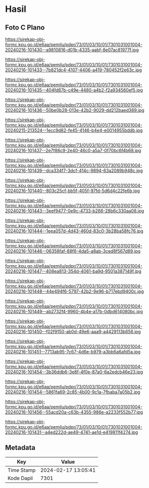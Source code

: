# Hasil

## Foto C Plano

https://sirekap-obj-formc.kpu.go.id/e6aa/pemilu/pdpr/73/01/03/10/01/7301031001004-20240216-101430--a9810816-d01b-4335-aabf-8e07ac81977f.jpg

https://sirekap-obj-formc.kpu.go.id/e6aa/pemilu/pdpr/73/01/03/10/01/7301031001004-20240216-101433--7b821dc4-4107-4406-a419-780452f2e63c.jpg

https://sirekap-obj-formc.kpu.go.id/e6aa/pemilu/pdpr/73/01/03/10/01/7301031001004-20240216-101435--404fd87b-c49e-4480-a4b2-f2a934560ef5.jpg

https://sirekap-obj-formc.kpu.go.id/e6aa/pemilu/pdpr/73/01/03/10/01/7301031001004-20240216-101436--50be0b28-013e-42b2-9029-dd212baed389.jpg

https://sirekap-obj-formc.kpu.go.id/e6aa/pemilu/pdpr/73/01/03/10/01/7301031001004-20240215-213524--1ecc9d82-fe45-4146-b4e4-e0014955bddb.jpg

https://sirekap-obj-formc.kpu.go.id/e6aa/pemilu/pdpr/73/01/03/10/01/7301031001004-20240216-101437--2e7f86c9-2e40-46c0-a5a7-0f70bc6f4b68.jpg

https://sirekap-obj-formc.kpu.go.id/e6aa/pemilu/pdpr/73/01/03/10/01/7301031001004-20240216-101439--dca334f7-3dcf-414c-9894-63a2089b948c.jpg

https://sirekap-obj-formc.kpu.go.id/e6aa/pemilu/pdpr/73/01/03/10/01/7301031001004-20240216-101440--803c25cf-bb5f-405f-97fd-5d6d4c22fe6b.jpg

https://sirekap-obj-formc.kpu.go.id/e6aa/pemilu/pdpr/73/01/03/10/01/7301031001004-20240216-101443--3eef9477-0e9c-4733-b266-28b6c330aa08.jpg

https://sirekap-obj-formc.kpu.go.id/e6aa/pemilu/pdpr/73/01/03/10/01/7301031001004-20240216-101444--1eea057d-4d43-460d-83c0-3b28ba58fc76.jpg

https://sirekap-obj-formc.kpu.go.id/e6aa/pemilu/pdpr/73/01/03/10/01/7301031001004-20240216-101446--06358faf-88f6-4da5-a8ab-3ced8f567d89.jpg

https://sirekap-obj-formc.kpu.go.id/e6aa/pemilu/pdpr/73/01/03/10/01/7301031001004-20240216-101447--408ea813-354d-4061-ba9d-9501a387149f.jpg

https://sirekap-obj-formc.kpu.go.id/e6aa/pemilu/pdpr/73/01/03/10/01/7301031001004-20240216-101448--44e494f6-5797-42b2-9e96-b717ebd9400c.jpg

https://sirekap-obj-formc.kpu.go.id/e6aa/pemilu/pdpr/73/01/03/10/01/7301031001004-20240216-101449--ab2732f4-9960-4b4e-a17b-0dbd614080bc.jpg

https://sirekap-obj-formc.kpu.go.id/e6aa/pemilu/pdpr/73/01/03/10/01/7301031001004-20240216-101450--f02f9150-ab0d-49e6-aaa9-a4429113b656.jpg

https://sirekap-obj-formc.kpu.go.id/e6aa/pemilu/pdpr/73/01/03/10/01/7301031001004-20240216-101451--7713ab95-7c67-4d6e-b979-a3bb6a6afd5a.jpg

https://sirekap-obj-formc.kpu.go.id/e6aa/pemilu/pdpr/73/01/03/10/01/7301031001004-20240216-101454--3b36ddb6-3e8f-4f0e-87a0-6a2edcb46e23.jpg

https://sirekap-obj-formc.kpu.go.id/e6aa/pemilu/pdpr/73/01/03/10/01/7301031001004-20240216-101454--5861fa69-2c85-4b00-9c1a-7fbaba7a05b2.jpg

https://sirekap-obj-formc.kpu.go.id/e6aa/pemilu/pdpr/73/01/03/10/01/7301031001004-20240216-101456--55acd20a-c63b-4355-986e-a2233f552b77.jpg

https://sirekap-obj-formc.kpu.go.id/e6aa/pemilu/pdpr/73/01/03/10/01/7301031001004-20240216-101431--a4ed222d-ae49-4741-ae1d-e419811f4274.jpg


## Metadata

| Key        | Value               |
| ---------- | ------------------- |
| Time Stamp | 2024-02-17 13:05:41 |
| Kode Dapil | 7301                |



